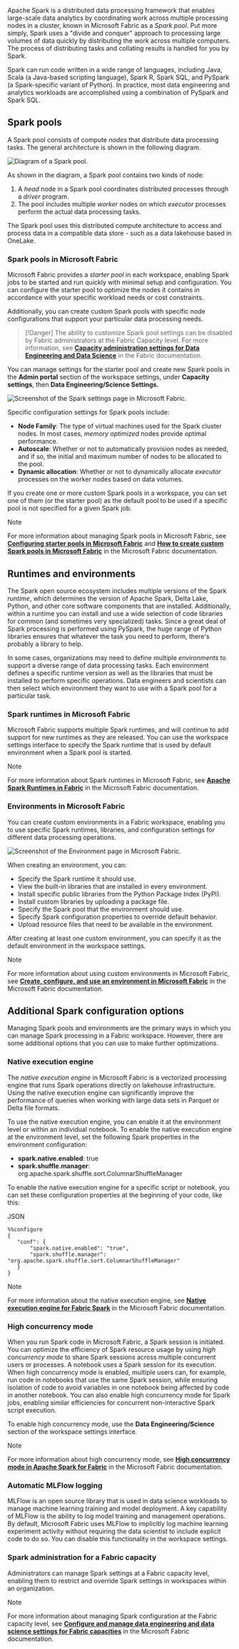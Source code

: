 Apache Spark is a distributed data processing framework that enables large-scale data analytics by coordinating work across multiple processing nodes in a cluster, known in Microsoft Fabric as a _Spark pool_. Put more simply, Spark uses a "divide and conquer" approach to processing large volumes of data quickly by distributing the work across multiple computers. The process of distributing tasks and collating results is handled for you by Spark.

Spark can run code written in a wide range of languages, including Java, Scala (a Java-based scripting language), Spark R, Spark SQL, and PySpark (a Spark-specific variant of Python). In practice, most data engineering and analytics workloads are accomplished using a combination of PySpark and Spark SQL.

## Spark pools

A Spark pool consists of compute _nodes_ that distribute data processing tasks. The general architecture is shown in the following diagram.

![Diagram of a Spark pool.](https://learn.microsoft.com/en-us/training/wwl/use-apache-spark-work-files-lakehouse/media/spark-pool.png)

As shown in the diagram, a Spark pool contains two kinds of node:

1. A _head_ node in a Spark pool coordinates distributed processes through a _driver_ program.
2. The pool includes multiple _worker_ nodes on which _executor_ processes perform the actual data processing tasks.

The Spark pool uses this distributed compute architecture to access and process data in a compatible data store - such as a data lakehouse based in OneLake.

### Spark pools in Microsoft Fabric

Microsoft Fabric provides a _starter pool_ in each workspace, enabling Spark jobs to be started and run quickly with minimal setup and configuration. You can configure the starter pool to optimize the nodes it contains in accordance with your specific workload needs or cost constraints.

Additionally, you can create custom Spark pools with specific node configurations that support your particular data processing needs.

> [!Danger]
> The ability to customize Spark pool settings can be disabled by Fabric administrators at the Fabric Capacity level. For more information, see **[Capacity administration settings for Data Engineering and Data Science](https://learn.microsoft.com/en-us/fabric/data-engineering/capacity-settings-overview)** in the Fabric documentation.

You can manage settings for the starter pool and create new Spark pools in the **Admin portal** section of the workspace settings, under **Capacity settings**, then **Data Engineering/Science Settings.**

![Screenshot of the Spark settings page in Microsoft Fabric.](https://learn.microsoft.com/en-us/training/wwl/use-apache-spark-work-files-lakehouse/media/spark-settings.png)

Specific configuration settings for Spark pools include:

- **Node Family**: The type of virtual machines used for the Spark cluster nodes. In most cases, _memory optimized_ nodes provide optimal performance.
- **Autoscale**: Whether or not to automatically provision nodes as needed, and if so, the initial and maximum number of nodes to be allocated to the pool.
- **Dynamic allocation**: Whether or not to dynamically allocate _executor_ processes on the worker nodes based on data volumes.

If you create one or more custom Spark pools in a workspace, you can set one of them (or the starter pool) as the default pool to be used if a specific pool is not specified for a given Spark job.

> [!NOTE]
> For more information about managing Spark pools in Microsoft Fabric, see **[Configuring starter pools in Microsoft Fabric](https://learn.microsoft.com/en-us/fabric/data-engineering/configure-starter-pools)** and **[How to create custom Spark pools in Microsoft Fabric](https://learn.microsoft.com/en-us/fabric/data-engineering/create-custom-spark-pools)** in the Microsoft Fabric documentation.

## Runtimes and environments

The Spark open source ecosystem includes multiple versions of the Spark _runtime_, which determines the version of Apache Spark, Delta Lake, Python, and other core software components that are installed. Additionally, within a runtime you can install and use a wide selection of code libraries for common (and sometimes very specialized) tasks. Since a great deal of Spark processing is performed using PySpark, the huge range of Python libraries ensures that whatever the task you need to perform, there's probably a library to help.

In some cases, organizations may need to define multiple _environments_ to support a diverse range of data processing tasks. Each environment defines a specific runtime version as well as the libraries that must be installed to perform specific operations. Data engineers and scientists can then select which environment they want to use with a Spark pool for a particular task.

### Spark runtimes in Microsoft Fabric

Microsoft Fabric supports multiple Spark runtimes, and will continue to add support for new runtimes as they are released. You can use the workspace settings interface to specify the Spark runtime that is used by default environment when a Spark pool is started.

> [!NOTE]
> For more information about Spark runtimes in Microsoft Fabric, see **[Apache Spark Runtimes in Fabric](https://learn.microsoft.com/en-us/fabric/data-engineering/runtime)** in the Microsoft Fabric documentation.

### Environments in Microsoft Fabric

You can create custom environments in a Fabric workspace, enabling you to use specific Spark runtimes, libraries, and configuration settings for different data processing operations.

![Screenshot of the Environment page in Microsoft Fabric.](https://learn.microsoft.com/en-us/training/wwl/use-apache-spark-work-files-lakehouse/media/spark-environment.png)

When creating an environment, you can:

- Specify the Spark runtime it should use.
- View the built-in libraries that are installed in every environment.
- Install specific public libraries from the Python Package Index (PyPI).
- Install custom libraries by uploading a package file.
- Specify the Spark pool that the environment should use.
- Specify Spark configuration properties to override default behavior.
- Upload resource files that need to be available in the environment.

After creating at least one custom environment, you can specify it as the default environment in the workspace settings.

> [!NOTE]
> For more information about using custom environments in Microsoft Fabric, see **[Create, configure, and use an environment in Microsoft Fabric](https://learn.microsoft.com/en-us/fabric/data-engineering/create-and-use-environment)** in the Microsoft Fabric documentation.

## Additional Spark configuration options

Managing Spark pools and environments are the primary ways in which you can manage Spark processing in a Fabric workspace. However, there are some additional options that you can use to make further optimizations.

### Native execution engine

The _native execution engine_ in Microsoft Fabric is a vectorized processing engine that runs Spark operations directly on lakehouse infrastructure. Using the native execution engine can significantly improve the performance of queries when working with large data sets in Parquet or Delta file formats.

To use the native execution engine, you can enable it at the environment level or within an individual notebook. To enable the native execution engine at the environment level, set the following Spark properties in the environment configuration:

- **spark.native.enabled**: true
- **spark.shuffle.manager**: org.apache.spark.shuffle.sort.ColumnarShuffleManager

To enable the native execution engine for a specific script or notebook, you can set these configuration properties at the beginning of your code, like this:

JSON

```
%%configure 
{ 
   "conf": {
       "spark.native.enabled": "true", 
       "spark.shuffle.manager": "org.apache.spark.shuffle.sort.ColumnarShuffleManager" 
   } 
}
```

> [!NOTE]
> For more information about the native execution engine, see **[Native execution engine for Fabric Spark](https://learn.microsoft.com/en-us/fabric/data-engineering/native-execution-engine-overview)** in the Microsoft Fabric documentation.

### High concurrency mode

When you run Spark code in Microsoft Fabric, a Spark session is initiated. You can optimize the efficiency of Spark resource usage by using _high concurrency mode_ to share Spark sessions across multiple concurrent users or processes. A notebook uses a Spark session for its execution. When high concurrency mode is enabled, multiple users can, for example, run code in notebooks that use the same Spark session, while ensuring isolation of code to avoid variables in one notebook being affected by code in another notebook. You can also enable high concurrency mode for Spark jobs, enabling similar efficiencies for concurrent non-interactive Spark script execution.

To enable high concurrency mode, use the **Data Engineering/Science** section of the workspace settings interface.
> [!NOTE]
> For more information about high concurrency mode, see **[High concurrency mode in Apache Spark for Fabric](https://learn.microsoft.com/en-us/fabric/data-engineering/high-concurrency-overview)** in the Microsoft Fabric documentation.

### Automatic MLFlow logging

MLFlow is an open source library that is used in data science workloads to manage machine learning training and model deployment. A key capability of MLFlow is the ability to log model training and management operations. By default, Microsoft Fabric uses MLFlow to implicitly log machine learning experiment activity without requiring the data scientist to include explicit code to do so. You can disable this functionality in the workspace settings.

### Spark administration for a Fabric capacity

Administrators can manage Spark settings at a Fabric capacity level, enabling them to restrict and override Spark settings in workspaces within an organization.

> [!NOTE]
> For more information about managing Spark configuration at the Fabric capacity level, see **[Configure and manage data engineering and data science settings for Fabric capacities](https://learn.microsoft.com/en-us/fabric/data-engineering/capacity-settings-management?azure-portal-true)** in the Microsoft Fabric documentation.